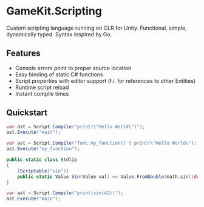 # GameKit.Scripting
Custom scripting language running on CLR for Unity. Functional, simple, dynamically typed. Syntax inspired by Go.

## Features
- Console errors point to proper source location
- Easy binding of static C# functions
- Script properties with editor support (f.i. for references to other Entities)
- Runtime script reload
- Instant compile times

## Quickstart

```cs
var ast = Script.Compile("print(\"Hello World\")");
ast.Execute("main");
```

```cs
var ast = Script.Compile("func my_function() { print(\"Hello World\"); }");
ast.Execute("my_function");
```

```cs
public static class Stdlib
{
    [Scriptable("sin")]
    public static Value Sin(Value val) => Value.FromDouble(math.sin((double)val));
}

var ast = Script.Compile("print(sin(42))");
ast.Execute("main");
```
